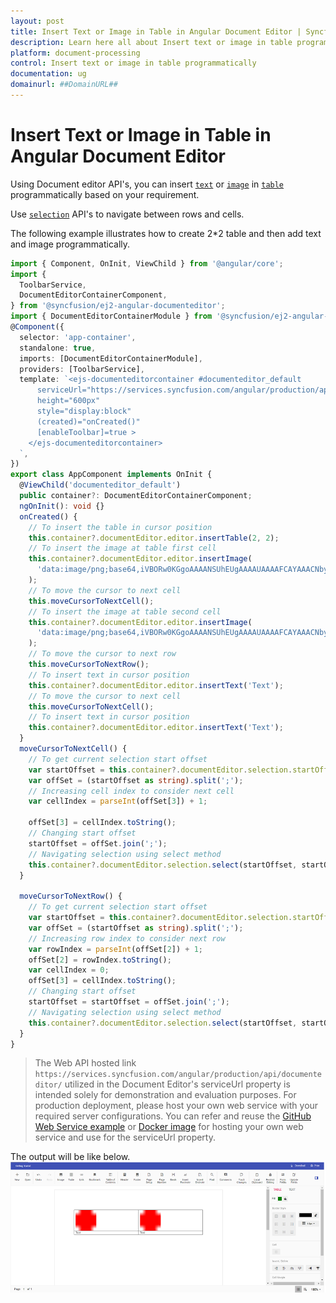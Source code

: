 ```yaml
---
layout: post
title: Insert Text or Image in Table in Angular Document Editor | Syncfusion
description: Learn here all about Insert text or image in table programmatically in Syncfusion Angular Document editor component of Syncfusion Essential JS 2 and more.
platform: document-processing
control: Insert text or image in table programmatically 
documentation: ug
domainurl: ##DomainURL##
---
```


# Insert Text or Image in Table in Angular Document Editor

Using Document editor API's, you can insert [`text`](../../document-editor/how-to/insert-text-in-current-position#insert-text-in-current-cursor-position) or [`image`](../../document-editor/image#images) in [`table`](../../document-editor/table#create-a-table) programmatically based on your requirement.

Use [`selection`](../../document-editor/how-to/move-selection-to-specific-position#selects-content-based-on-start-and-end-hierarchical-index) API's to navigate between rows and cells.

The following example illustrates how to create 2*2 table and then add text and image programmatically.

```typescript
import { Component, OnInit, ViewChild } from '@angular/core';
import {
  ToolbarService,
  DocumentEditorContainerComponent,
} from '@syncfusion/ej2-angular-documenteditor';
import { DocumentEditorContainerModule } from '@syncfusion/ej2-angular-documenteditor';
@Component({
  selector: 'app-container',
  standalone: true,
  imports: [DocumentEditorContainerModule],
  providers: [ToolbarService],
  template: `<ejs-documenteditorcontainer #documenteditor_default 
      serviceUrl="https://services.syncfusion.com/angular/production/api/documenteditor/" 
      height="600px" 
      style="display:block" 
      (created)="onCreated()"
      [enableToolbar]=true >
    </ejs-documenteditorcontainer>
  `,
})
export class AppComponent implements OnInit {
  @ViewChild('documenteditor_default')
  public container?: DocumentEditorContainerComponent;
  ngOnInit(): void {}
  onCreated() {
    // To insert the table in cursor position
    this.container?.documentEditor.editor.insertTable(2, 2);
    // To insert the image at table first cell
    this.container?.documentEditor.editor.insertImage(
      'data:image/png;base64,iVBORw0KGgoAAAANSUhEUgAAAAUAAAAFCAYAAACNbyblAAAAHElEQVQI12P4    //8/w38GIAXDIBKE0DHxgljNBAAO9TXL0Y4OHwAAAABJRU5ErkJggg=='
    );
    // To move the cursor to next cell
    this.moveCursorToNextCell();
    // To insert the image at table second cell
    this.container?.documentEditor.editor.insertImage(
      'data:image/png;base64,iVBORw0KGgoAAAANSUhEUgAAAAUAAAAFCAYAAACNbyblAAAAHElEQVQI12P4    //8/w38GIAXDIBKE0DHxgljNBAAO9TXL0Y4OHwAAAABJRU5ErkJggg=='
    );
    // To move the cursor to next row
    this.moveCursorToNextRow();
    // To insert text in cursor position
    this.container?.documentEditor.editor.insertText('Text');
    // To move the cursor to next cell
    this.moveCursorToNextCell();
    // To insert text in cursor position
    this.container?.documentEditor.editor.insertText('Text');
  }
  moveCursorToNextCell() {
    // To get current selection start offset
    var startOffset = this.container?.documentEditor.selection.startOffset;
    var offSet = (startOffset as string).split(';');
    // Increasing cell index to consider next cell
    var cellIndex = parseInt(offSet[3]) + 1;

    offSet[3] = cellIndex.toString();
    // Changing start offset
    startOffset = offSet.join(';');
    // Navigating selection using select method
    this.container?.documentEditor.selection.select(startOffset, startOffset);
  }

  moveCursorToNextRow() {
    // To get current selection start offset
    var startOffset = this.container?.documentEditor.selection.startOffset;
    var offSet = (startOffset as string).split(';');
    // Increasing row index to consider next row
    var rowIndex = parseInt(offSet[2]) + 1;
    offSet[2] = rowIndex.toString();
    var cellIndex = 0;
    offSet[3] = cellIndex.toString();
    // Changing start offset
    startOffset = startOffset = offSet.join(';');
    // Navigating selection using select method
    this.container?.documentEditor.selection.select(startOffset, startOffset);
  }
}
```

> The Web API hosted link `https://services.syncfusion.com/angular/production/api/documenteditor/` utilized in the Document Editor's serviceUrl property is intended solely for demonstration and evaluation purposes. For production deployment, please host your own web service with your required server configurations. You can refer and reuse the [GitHub Web Service example](https://github.com/SyncfusionExamples/EJ2-DocumentEditor-WebServices) or [Docker image](https://hub.docker.com/r/syncfusion/word-processor-server) for hosting your own web service and use for the serviceUrl property.

The output will be like below.
![Insert text or image in table programmatically](../images/table-image.png)
